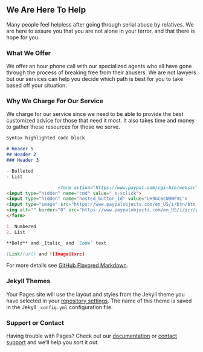 ## We Are Here To Help 

Many people feel helpless after going through serial abuse by relatives. We are here to assure you that you are not alone in your terror, and that there is hope for you.

### What We Offer
We offer an hour phone call with our specialized agents who all have gone through the process of breaking free from their abusers. We are not lawyers but our services can help you decide which path is best for you to take based off your situation. 

### Why We Charge For Our Service
We charge for our service since we need to be able to provide the best customized advice for those that need it most.
It also takes time and money to gather these resources for those we serve.


```markdown
Syntax highlighted code block

# Header 5
## Header 2
### Header 3

- Bulleted
- List

                   <form action="https://www.paypal.com/cgi-bin/webscr" method="post" target="_top">
<input type="hidden" name="cmd" value="_s-xclick">
<input type="hidden" name="hosted_button_id" value="UH9GC6CN9WFVL">
<input type="image" src="https://www.paypalobjects.com/en_US/i/btn/btn_buynowCC_LG.gif" border="0" name="submit" alt="PayPal - The safer, easier way to pay online!">
<img alt="" border="0" src="https://www.paypalobjects.com/en_US/i/scr/pixel.gif" width="1" height="1">
</form>

1. Numbered
2. List

**Bold** and _Italic_ and `Code` text

[Link](url) and ![Image](src)
```

For more details see [GitHub Flavored Markdown](https://guides.github.com/features/mastering-markdown/).

### Jekyll Themes

Your Pages site will use the layout and styles from the Jekyll theme you have selected in your [repository settings](https://github.com/PAFTA/Practical-Advice-For-The-Abused./settings). The name of this theme is saved in the Jekyll `_config.yml` configuration file.

### Support or Contact

Having trouble with Pages? Check out our [documentation](https://help.github.com/categories/github-pages-basics/) or [contact support](https://github.com/contact) and we’ll help you sort it out.
